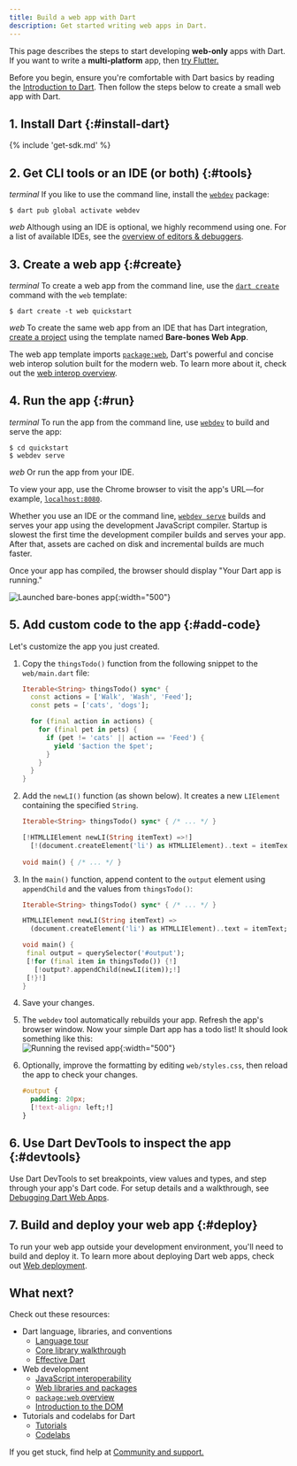 ```yaml
---
title: Build a web app with Dart
description: Get started writing web apps in Dart.
---
```


This page describes the steps to start developing **web-only** apps with Dart.
If you want to write a **multi-platform** app, then
[try Flutter.]({{site.flutter}}/web)

Before you begin, ensure you're comfortable with Dart basics
by reading the [Introduction to Dart](/language).
Then follow the steps below to create a small web app with Dart.

## 1. Install Dart {:#install-dart}

{% include 'get-sdk.md' %}

## 2. Get CLI tools or an IDE (or both) {:#tools}

<i class="material-symbols">terminal</i>
If you like to use the command line, install the [`webdev`][] package:

```console
$ dart pub global activate webdev
```

<i class="material-symbols">web</i>
Although using an IDE is optional, we highly recommend using one.
For a list of available IDEs, see the
[overview of editors & debuggers][].

[overview of editors & debuggers]: /tools#editors

## 3. Create a web app {:#create}

<i class="material-symbols">terminal</i>
To create a web app from the command line,
use the [`dart create`][] command with the `web` template:

```console
$ dart create -t web quickstart
```

<i class="material-symbols">web</i>
To create the same web app from an IDE that has Dart integration,
[create a project]({{site.flutter}}/tools/vs-code#creating-a-new-project)
using the template named **Bare-bones Web App**.

The web app template imports [`package:web`][], Dart's powerful and concise web
interop solution built for the modern web. To learn more about it, check out the
[web interop overview](/interop/js-interop/package-web).

[`dart create`]: /tools/dart-create
[`package:web`]: {{site.pub-pkg}}/web

## 4. Run the app {:#run}

<i class="material-symbols">terminal</i>
To run the app from the command line,
use [`webdev`][] to build and serve the app:

```console
$ cd quickstart
$ webdev serve
```

<i class="material-symbols">web</i>
Or run the app from your IDE.

To view your app, use the Chrome browser
to visit the app's URL—for example,
[`localhost:8080`](http://localhost:8080).

Whether you use an IDE or the command line,
[`webdev serve`][] builds and serves your app
using the development JavaScript compiler.
Startup is slowest the first time the
development compiler builds and serves your app.
After that, assets are cached on disk and incremental builds are much faster.

Once your app has compiled, the browser should display
"Your Dart app is running."

![Launched bare-bones app](/assets/img/bare-bones-web-app.png){:width="500"}

[`webdev serve`]: /tools/webdev#serve

## 5. Add custom code to the app {:#add-code}

Let's customize the app you just created.

1. Copy the `thingsTodo()` function from the following snippet
   to the `web/main.dart` file:

   ```dart
   Iterable<String> thingsTodo() sync* {
     const actions = ['Walk', 'Wash', 'Feed'];
     const pets = ['cats', 'dogs'];
   
     for (final action in actions) {
       for (final pet in pets) {
         if (pet != 'cats' || action == 'Feed') {
           yield '$action the $pet';
         }
       }
     }
   }
   ```

2. Add the `newLI()` function (as shown below).
   It creates a new `LIElement` containing the specified `String`.

   ```dart
   Iterable<String> thingsTodo() sync* { /* ... */ }

   [!HTMLLIElement newLI(String itemText) =>!]
     [!(document.createElement('li') as HTMLLIElement)..text = itemText;!]
    
   void main() { /* ... */ }
   ```

3. In the `main()` function, append content to the `output` element
   using `appendChild` and the values from `thingsTodo()`:

   ```dart
   Iterable<String> thingsTodo() sync* { /* ... */ }

   HTMLLIElement newLI(String itemText) =>
     (document.createElement('li') as HTMLLIElement)..text = itemText;

   void main() {
    final output = querySelector('#output');
    [!for (final item in thingsTodo()) {!]
      [!output?.appendChild(newLI(item));!]
    [!}!]
   }
   ```

4. Save your changes.

5. The `webdev` tool automatically rebuilds your app.
   Refresh the app's browser window.
   Now your simple Dart app has a todo list!
   It should look something like this:<br>
   ![Running the revised app](/assets/img/bare-bones-todo.png){:width="500"}

6. Optionally, improve the formatting by editing `web/styles.css`,
   then reload the app to check your changes.

   ```css
   #output {
     padding: 20px;
     [!text-align: left;!]
   }
   ```


## 6. Use Dart DevTools to inspect the app {:#devtools}

Use Dart DevTools to set breakpoints, view values and types,
and step through your app's Dart code.
For setup details and a walkthrough, see
[Debugging Dart Web Apps][].

[Debugging Dart Web Apps]: /web/debugging

## 7. Build and deploy your web app {:#deploy}

To run your web app outside your development environment,
you'll need to build and deploy it.
To learn more about deploying Dart web apps,
check out [Web deployment][].

[Web deployment]: /web/deployment

## What next?

Check out these resources:

* Dart language, libraries, and conventions
  * [Language tour](/language)
  * [Core library walkthrough](/libraries)
  * [Effective Dart](/effective-dart)
* Web development
  * [JavaScript interoperability](/interop/js-interop)
  * [Web libraries and packages](/web/libraries)
  * [`package:web` overview](/interop/js-interop/package-web)
  * [Introduction to the DOM][]
* Tutorials and codelabs for Dart
  * [Tutorials](/tutorials)
  * [Codelabs](/codelabs)

If you get stuck, find help at [Community and support.](/community)

[Introduction to the DOM]: https://developer.mozilla.org/docs/Web/API/Document_Object_Model/Introduction

[`webdev`]: /tools/webdev
